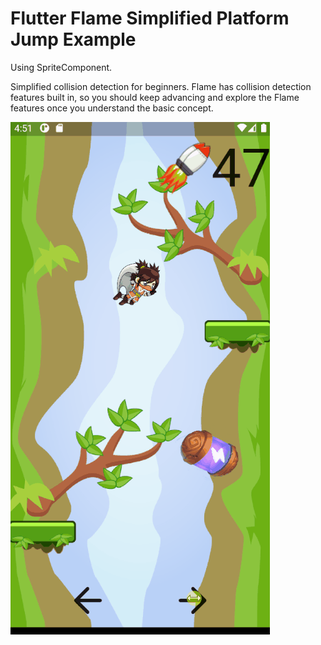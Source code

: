 # Flutter Flame Simplified Platform Jump Example

Using SpriteComponent.

Simplified collision detection for beginners.
Flame has collision detection features built in, so you
should keep advancing and explore the Flame features once you
understand the basic concept.

![screenshot](docs/images/screenshot2.gif)

